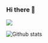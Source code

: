 ### Hi there 👋

![](https://komarev.com/ghpvc/?username=ruo2019&color=red)

![Github stats](https://github-readme-stats.vercel.app/api?username=ruo2019)

